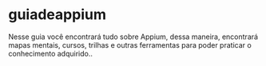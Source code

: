 # guiadeappium
Nesse guia você encontrará tudo sobre Appium, dessa maneira, encontrará mapas mentais, cursos, trilhas e outras ferramentas para poder praticar o conhecimento adquirido..
